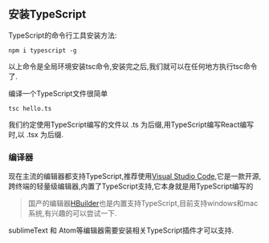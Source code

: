 ## **安装TypeScript**

TypeScript的命令行工具安装方法:

```
npm i typescript -g
```

以上命令是全局环境安装tsc命令,安装完之后,我们就可以在任何地方执行tsc命令了.

编译一个TypeScript文件很简单

```
tsc hello.ts
```

我们约定使用TypeScript编写的文件以 .ts 为后缀,用TypeScript编写React编写时,以 .tsx 为后缀.

### **编译器**

现在主流的编辑器都支持TypeScript,推荐使用[Visual Studio Code](https://code.visualstudio.com/),它是一款开源,跨终端的轻量级编辑器,内置了TypeScript支持,它本身就是用TypeScript编写的

> 国产的编辑器[HBuilder](https://www.dcloud.io/hbuilderx.html)也是内置支持TypeScript,目前支持windows和mac系统,有兴趣的可以尝试一下.

sublimeText 和 Atom等编辑器需要安装相关TypeScript插件才可以支持.